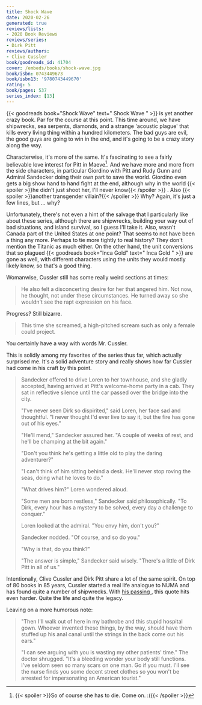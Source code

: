 ```yaml
---
title: Shock Wave
date: 2020-02-26
generated: true
reviews/lists:
- 2020 Book Reviews
reviews/series:
- Dirk Pitt
reviews/authors:
- Clive Cussler
book/goodreads_id: 41704
cover: /embeds/books/shock-wave.jpg
book/isbn: 0743449673
book/isbn13: '9780743449670'
rating: 5
book/pages: 537
series_index: [13]
---
```

{{< goodreads book="Shock Wave" text=" Shock Wave " >}} is yet another crazy book. Par for the course at this point. This time around, we have shipwrecks, sea serpents, diamonds, and a strange 'acoustic plague' that kills every living thing within a hundred kilometers. The bad guys are evil, the good guys are going to win in the end, and it's going to be a crazy story along the way.  

Characterwise, it's more of the same. It's fascinating to see a fairly believable love interest for Pitt in Maeve[^fin]. And we have more and more from the side characters, in particular Giordino with Pitt and Rudy Gunn and Admiral Sandecker doing their own part to save the world. Giordino even gets a big show hand to hand fight at the end, although why in the world  {{< spoiler >}}he didn't just shoot her, I'll never know{{< /spoiler >}}  . Also  {{< spoiler >}}another transgender villain?{{< /spoiler >}}  Why? Again, it's just a few lines, but ... why?  

<!--more-->

Unfortunately, there's not even a hint of the salvage that I particularly like about these series, although there are shipwrecks, building your way out of bad situations, and island survival, so I guess I'll take it. Also, wasn't Canada part of the United States at one point? That seems to not have been a thing any more. Perhaps to tie more tightly to real history? They don't mention the Titanic as much either. On the other hand, the unit conversions that so plagued {{< goodreads book="Inca Gold" text=" Inca Gold " >}} are gone as well, with different characters using the units they would mostly likely know, so that's a good thing.  

Womanwise, Cussler still has some really weird sections at times:  

> He also felt a disconcerting desire for her that angered him. Not now, he thought, not under these circumstances. He turned away so she wouldn't see the rapt expression on his face.

Progress? Still bizarre.  

> This time she screamed, a high-pitched scream such as only a female could project.

You certainly have a way with words Mr. Cussler.  

This is solidly among my favorites of the series thus far, which actually surprised me. It's a solid adventure story and really shows how far Cussler had come in his craft by this point.  

>  Sandecker offered to drive Loren to her townhouse, and she gladly accepted, having arrived at Pitt's welcome-home party in a cab. They sat in reflective silence until the car passed over the bridge into the city.  
>
>  "I've never seen Dirk so dispirited," said Loren, her face sad and thoughtful. "I never thought I'd ever live to say it, but the fire has gone out of his eyes."  
>
>  "He'll mend," Sandecker assured her. "A couple of weeks of rest, and he'll be champing at the bit again."  
>
>  "Don't you think he's getting a little old to play the daring adventurer?"  
>
>  "I can't think of him sitting behind a desk. He'll never stop roving the seas, doing what he loves to do."  
>
>  "What drives him?" Loren wondered aloud.  
>
>  "Some men are born restless," Sandecker said philosophically. "To Dirk, every hour has a mystery to be solved, every day a challenge to conquer."  
>
>  Loren looked at the admiral. "You envy him, don't you?"  
>
>  Sandecker nodded. "Of course, and so do you."  
>
>  "Why is that, do you think?"  
>
>  "The answer is simple," Sandecker said wisely. "There's a little of Dirk Pitt in all of us."  

Intentionally, Clive Cussler and Dirk Pitt share a lot of the same spirit. On top of 80 books in 85 years, Cussler started a real life analogue to NUMA and has found quite a number of shipwrecks. With [ his passing ](https://www.nytimes.com/2020/02/26/books/clive-cussler-dead.html) , this quote hits even harder. Quite the life and quite the legacy.  

Leaving on a more humorous note:  

>  "Then I'll walk out of here in my bathrobe and this stupid hospital gown. Whoever invented these things, by the way, should have them stuffed up his anal canal until the strings in the back come out his ears."  
>
>  "I can see arguing with you is wasting my other patients' time." The doctor shrugged. "It's a bleeding wonder your body still functions. I've seldom seen so many scars on one man. Go if you must. I'll see the nurse finds you some decent street clothes so you won't be arrested for impersonating an American tourist."  

[^fin]:  {{< spoiler >}}So of course she has to die. Come on. :({{< /spoiler >}}